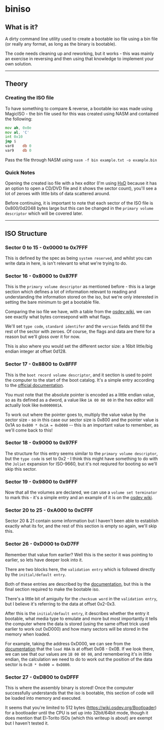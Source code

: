 # biniso

## What is it?
A dirty command line utility used to create a bootable iso file using a bin file (or really any format, as long as the binary is bootable).

The code needs cleaning up and reworking, but it works - this was mainly an exercise in reversing and then using that knowledge to implement your own solution.

---
## Theory

### Creating the ISO file
To have something to compare & reverse, a bootable iso was made using MagicISO - the bin file used for this was created using NASM and contained the following:

```asm
mov ah, 0x0e
mov al, 'C'
int 0x10
jmp $
var8	db 0
var9	db 0
```
Pass the file through NASM using ``nasm -f bin example.txt -o example.bin``

### Quick Notes
Opening the created iso file with a hex editor (I'm using [HxD](https://mh-nexus.de/en/hxd/) because it has an option to open a CD/DVD file and it shows the sector count), you'll see a lot of zeroes with little bits of data scattered around.

Before continuing, it is important to note that each sector of the ISO file is 0x800/0d2048 bytes large but this can be changed in the ``primary volume descriptor`` which will be covered later.

---

## ISO Structure

### Sector 0 to 15 - 0x0000 to 0x7FFF
This is defined by the spec as being ``system reserved``, and whilst you can write data in here, is isn't relevant to what we're trying to do.

### Sector 16 - 0x8000 to 0x87FF
This is the ``primary volume descriptor`` as mentioned before - this is a large section which defines a lot of information relevant to reading and understanding the information stored on the iso, but we're only interested in setting the bare minimum to get a bootable file.

Comparing the iso file we have, with a table from the [osdev wiki](https://wiki.osdev.org/ISO_9660), we can see exactly what bytes corresepond with what flags.

We'll set ``type code``, ``standard identifer`` and the ``version`` fields and fill the rest of the sector with zeroes. Of course, the flags and data are there for a reason but we'll gloss over it for now.

This is also where you would set the different sector size: a 16bit little/big endian integer at offset 0d128.

### Sector 17 - 0x8800 to 0x8FFF
This is the ``boot record volume descriptor``, and it section is used to point the computer to the start of the boot catalog. It's a simple entry according to the [official documentation](https://pdos.csail.mit.edu/6.828/2014/readings/boot-cdrom.pdf). 

You must note that the absolute pointer is encoded as a little endian value, so as its defined as a dword, a value like ``1A 00 00 00`` in the hex editor will actually look like ``0x0000001A``.

To work out where the pointer goes to, multiply the value value by the sector size - so in this case our sector size is 0x800 and the pointer value is 0x1A so ``0x800 * 0x1A = 0xD000`` -- this is an important value to remember, as we'll come back to this!

### Sector 18 - 0x9000 to 0x97FF
The structure for this entry seems similar to the ``primary volume descriptor``, but the ``type code`` is set to 0x2 - I think this might have something to do with the ``Joliet`` expansion for ISO-9660, but it's not reqiured for booting so we'll skip this sector.

### Sector 19 - 0x9800 to 0x9FFF
Now that all the volumes are declared, we can use a ``volume set terminator`` to mark this - it's a simple entry and an example of it is on the [osdev wiki](https://wiki.osdev.org/ISO_9660).

### Sector 20 to 25 - 0xA000 to 0xCFFF
Sector 20 & 21 contain some information but I haven't been able to establish exactly what its for, and the rest of this section is empty so again, we'll skip this.

### Sector 26 - 0xD000 to 0xD7FF
Remember that value fom earlier? Well this is the sector it was pointing to earlier, so lets have deeper look into it.

There are two blocks here, the ``validation entry`` which is followed directly by the ``initial/default entry``.

Both of these entries are described by the [documentation](https://pdos.csail.mit.edu/6.828/2014/readings/boot-cdrom.pdf), but this is the final section required to make the bootable iso.

There's a little bit of amiguity for the ``checksum word`` in the ``validation entry``, but I believe it's referring to the data at offset 0x2-0x3.

After this is the ``initial/default entry``, it describes whether the entry it bootable, what media type to emulate and more but most importantly it tells the computer where the data is stored (using the same offset trick used earlier to work out 0xD000) and how many sectors will be stored in the memory when loaded.

For example, taking the address 0xD000, we can see from the [documentation](https://pdos.csail.mit.edu/6.828/2014/readings/boot-cdrom.pdf) that the ``load RBA`` is at offset 0x08 - 0x0B. If we look there, we can see that our values are ``1B 00 00 00``, and remembering it's in little endian, the calculation we need to do to work out the position of the data sector is ``0x1B * 0x800 = 0xD800``.

### Sector 27 - 0xD800 to 0xDFFF
This is where the assembly binary is stored! Once the computer successfully understands that the iso is bootable, this section of code will be loaded into memory and executed.

It seems that you're limited to 512 bytes (https://wiki.osdev.org/Bootloader) for a bootloader until the CPU is set up into 32bit/64bit mode, though it does mention that El-Torito ISOs (which this writeup is about) are exempt but I haven't tested it.
